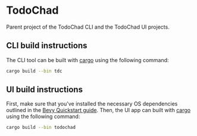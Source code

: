 # TodoChad
Parent project of the TodoChad CLI and the TodoChad UI projects.

## CLI build instructions 
The CLI tool can be built with [cargo](https://www.rust-lang.org/tools/install) using the following command:
```bash
cargo build --bin tdc
```

## UI build instructions 
First, make sure that you've installed the necessary OS dependencies outlined in the [Bevy Quickstart guide](https://bevyengine.org/learn/quick-start/getting-started/setup/).
Then, the UI app can built with [cargo](https://www.rust-lang.org/tools/install) using the following command:
```bash
cargo build --bin todochad
```
